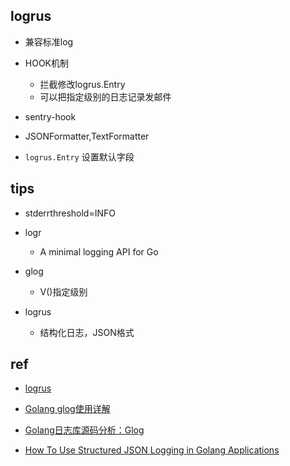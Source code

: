

## logrus
+ 兼容标准log

+ HOOK机制
    + 拦截修改logrus.Entry
    + 可以把指定级别的日志记录发邮件

+ sentry-hook

+ JSONFormatter,TextFormatter

+ `logrus.Entry` 设置默认字段

## tips
+ stderrthreshold=INFO

+ logr
    + A minimal logging API for Go
+ glog
    + V()指定级别
+ logrus
    + 结构化日志，JSON格式

## ref

+ [logrus](https://github.com/sirupsen/logrus)

+ [Golang glog使用详解](https://cloud.tencent.com/developer/article/1683448)


+ [Golang日志库源码分析：Glog](https://supereagle.github.io/2017/06/07/golang-glog/)

+ [How To Use Structured JSON Logging in Golang Applications](https://betterprogramming.pub/how-to-use-structured-json-logging-in-golang-applications-7fc5e2751dbd)